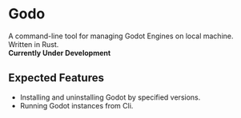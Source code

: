 # Godo
A command-line tool for managing Godot Engines on local machine.  
Written in Rust.  
**Currently Under Development**  

## Expected Features
* Installing and uninstalling Godot by specified versions.
* Running Godot instances from Cli.